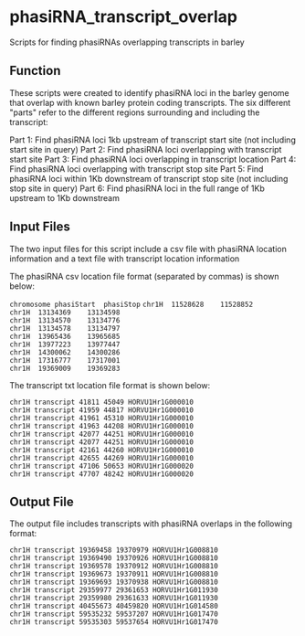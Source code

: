 # phasiRNA_transcript_overlap

Scripts for finding phasiRNAs overlapping transcripts in barley

## Function

These scripts were created to identify phasiRNA loci in the barley genome that overlap with
known barley protein coding transcripts.  The six different "parts" refer to the different regions
surrounding and including the transcript:

Part 1:	Find phasiRNA loci 1kb upstream of transcript start site (not including start site in query)
Part 2:	Find phasiRNA loci overlapping with transcript start site
Part 3:	Find phasiRNA loci overlapping in transcript location
Part 4:	Find phasiRNA loci overlapping with transcript stop site
Part 5:	Find phasiRNA loci within 1Kb downstream of transcript stop site (not including stop site in query)
Part 6:	Find phasiRNA loci in the full range of 1Kb upstream to 1Kb downstream

## Input Files

The two input files for this script include a csv file with phasiRNA location information and a text 
file with transcript location information

The phasiRNA csv location file format (separated by commas) is shown below:

`chromosome	phasiStart	phasiStop`
`chr1H	11528628	11528852`  
`chr1H	13134369	13134598`  
`chr1H	13134570	13134776`  
`chr1H	13134578	13134797`  
`chr1H	13965436	13965685`  
`chr1H	13977223	13977447`  
`chr1H	14300062	14300286`  
`chr1H	17316777	17317001`  
`chr1H	19369009	19369283`  

The transcript txt location file format is shown below:

`chr1H transcript 41811 45049 HORVU1Hr1G000010`  
`chr1H transcript 41959 44817 HORVU1Hr1G000010`  
`chr1H transcript 41961 45310 HORVU1Hr1G000010`  
`chr1H transcript 41963 44208 HORVU1Hr1G000010`  
`chr1H transcript 42077 44251 HORVU1Hr1G000010`  
`chr1H transcript 42077 44251 HORVU1Hr1G000010`  
`chr1H transcript 42161 44260 HORVU1Hr1G000010`  
`chr1H transcript 42655 44269 HORVU1Hr1G000010`  
`chr1H transcript 47106 50653 HORVU1Hr1G000020`  
`chr1H transcript 47707 48242 HORVU1Hr1G000020`  

## Output File

The output file includes transcripts with phasiRNA overlaps in the following format:

`chr1H transcript 19369458 19370979 HORVU1Hr1G008810`  
`chr1H transcript 19369490 19370926 HORVU1Hr1G008810`  
`chr1H transcript 19369578 19370912 HORVU1Hr1G008810`  
`chr1H transcript 19369673 19370911 HORVU1Hr1G008810`  
`chr1H transcript 19369693 19370938 HORVU1Hr1G008810`  
`chr1H transcript 29359977 29361653 HORVU1Hr1G011930`  
`chr1H transcript 29359980 29361633 HORVU1Hr1G011930`  
`chr1H transcript 40455673 40459820 HORVU1Hr1G014580`  
`chr1H transcript 59535232 59537207 HORVU1Hr1G017470`  
`chr1H transcript 59535303 59537654 HORVU1Hr1G017470`  
